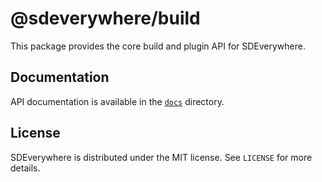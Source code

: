 # @sdeverywhere/build

This package provides the core build and plugin API for SDEverywhere.

## Documentation

API documentation is available in the [`docs`](./docs/index.md) directory.

## License

SDEverywhere is distributed under the MIT license. See `LICENSE` for more details.
